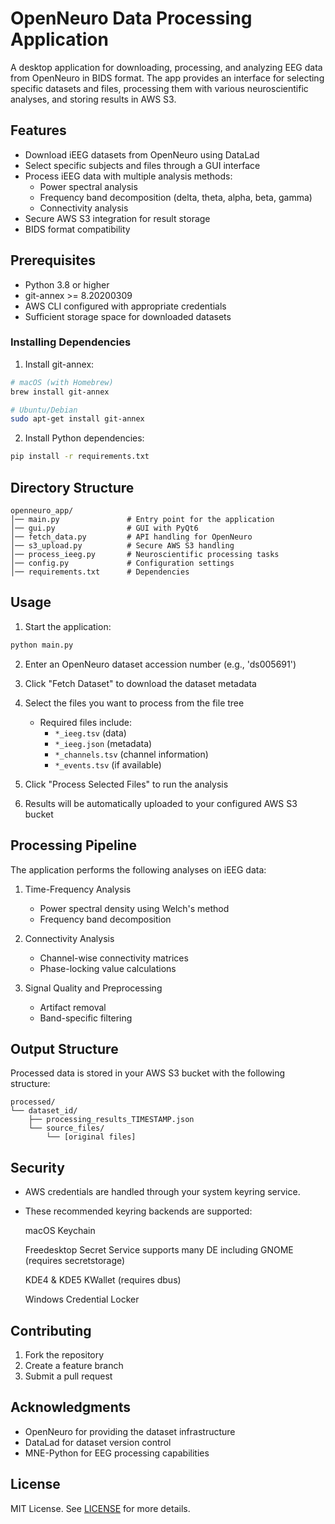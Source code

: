 # OpenNeuro Data Processing Application

A desktop application for downloading, processing, and analyzing EEG data from OpenNeuro in BIDS format. The app provides an interface for selecting specific datasets and files, processing them with various neuroscientific analyses, and storing results in AWS S3.

## Features

- Download iEEG datasets from OpenNeuro using DataLad
- Select specific subjects and files through a GUI interface
- Process iEEG data with multiple analysis methods:
  - Power spectral analysis
  - Frequency band decomposition (delta, theta, alpha, beta, gamma)
  - Connectivity analysis
- Secure AWS S3 integration for result storage
- BIDS format compatibility

## Prerequisites

- Python 3.8 or higher
- git-annex >= 8.20200309
- AWS CLI configured with appropriate credentials
- Sufficient storage space for downloaded datasets

### Installing Dependencies

1. Install git-annex:
```bash
# macOS (with Homebrew)
brew install git-annex

# Ubuntu/Debian
sudo apt-get install git-annex
```

2. Install Python dependencies:
```bash
pip install -r requirements.txt
```

## Directory Structure

```
openneuro_app/
│── main.py               # Entry point for the application
│── gui.py                # GUI with PyQt6
│── fetch_data.py         # API handling for OpenNeuro
│── s3_upload.py          # Secure AWS S3 handling
│── process_ieeg.py       # Neuroscientific processing tasks
│── config.py             # Configuration settings
│── requirements.txt      # Dependencies
```

## Usage

1. Start the application:
```bash
python main.py
```

2. Enter an OpenNeuro dataset accession number (e.g., 'ds005691')

3. Click "Fetch Dataset" to download the dataset metadata

4. Select the files you want to process from the file tree
   - Required files include:
     - `*_ieeg.tsv` (data)
     - `*_ieeg.json` (metadata)
     - `*_channels.tsv` (channel information)
     - `*_events.tsv` (if available)

5. Click "Process Selected Files" to run the analysis

6. Results will be automatically uploaded to your configured AWS S3 bucket

## Processing Pipeline

The application performs the following analyses on iEEG data:

1. Time-Frequency Analysis
   - Power spectral density using Welch's method
   - Frequency band decomposition

2. Connectivity Analysis
   - Channel-wise connectivity matrices
   - Phase-locking value calculations

3. Signal Quality and Preprocessing
   - Artifact removal
   - Band-specific filtering

## Output Structure

Processed data is stored in your AWS S3 bucket with the following structure:
```
processed/
└── dataset_id/
    ├── processing_results_TIMESTAMP.json
    └── source_files/
        └── [original files]
```

## Security

- AWS credentials are handled through your system keyring service.
- These recommended keyring backends are supported:

    macOS Keychain

    Freedesktop Secret Service supports many DE including GNOME (requires secretstorage)

    KDE4 & KDE5 KWallet (requires dbus)

    Windows Credential Locker

## Contributing

1. Fork the repository
2. Create a feature branch
3. Submit a pull request

## Acknowledgments

- OpenNeuro for providing the dataset infrastructure
- DataLad for dataset version control
- MNE-Python for EEG processing capabilities

## License

MIT License. See [LICENSE](./LICENSE.txt) for more details.
